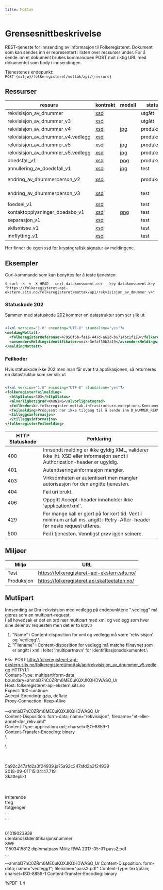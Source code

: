 ```yaml
---
title: Mottak
---
```


# Grensesnittbeskrivelse
REST-tjeneste for innsending av informasjon til Folkeregisteret. Dokument som kan sendes inn er representert i listen over ressurser under. For å sende inn et dokument brukes kommandoen POST mot riktig URL med dokumentet som body i innsendingen.

Tjenestenes endepunkt: <br>
`POST {miljø}/folkeregisteret/mottak/api/{ressurs}`

## Ressurser
| ressurs | kontrakt | modell | status | tilbakemeldingshendelse |
|---------|----------|--------|--------|-------------------------|
| rekvisisjon_av_dnummer            | [xsd](../kontrakter/RekvisisjonAvDNummer_1.0.xsd)                    | | utgått     | N/A |
| rekvisisjon_av_dnummer_v3         | [xsd](../kontrakter/RekvisisjonAvDNummer_3.0.xsd)                    | | utgått     | N/A |
| rekvisisjon_av_dnummer_v4        | [xsd](../kontrakter/RekvisisjonAvDNummer_4.0.xsd)                    | [jpg](../modeller/1499854129.jpg) | produksjon | HendelserISakOmDNummerRekvisisjon_v4 |
| rekvisisjon_av_dnummer_v4.vedlegg | [xsd](../kontrakter/RekvisisjonAvDNummer_4.0.xsd)                    | | produksjon | HendelserISakOmDNummerRekvisisjon_v4 |
| rekvisisjon_av_dnummer_v5         | [xsd](../kontrakter/RekvisisjonAvDNummer_5.0.xsd)                    | [jpg](../modeller/1511792480.jpg) | produksjon | HendelserISakOmDNummerRekvisisjon_v5 |
| rekvisisjon_av_dnummer_v5.vedlegg         | [xsd](../kontrakter/RekvisisjonAvDNummer_5.0.xsd)                    | [jpg](../modeller/1511792480.jpg) | produksjon | HendelserISakOmDNummerRekvisisjon_v5 |
| doedsfall_v1                      | [xsd](../kontrakter/MeldingOmDoedsfall_v1.0.xsd)                     | [png](../modeller/1478705212.png) | produksjon | HendelserISakOmFolkeregistrering_v1 |
| annullering_av_doedsfall_v1       | [xsd](../kontrakter/MeldingOmAnnulleringAvDoedsfall_v1.0.xsd)        | [jpg](../modeller/1510835122.jpg) | test | HendelserISakOmFolkeregistrering_v1 |
| endring_av_dnummerperson_v2       | [xsd](../kontrakter/MeldingOmEndringAvPersonMedDNummer_v2.0.xsd)     | | produksjon | HendelserISakOmEndringAvDNummerPerson_v1<br><b>Manuell</b>: HendelserISakOmFolkeregistrering_v1 |
| endring_av_dnummerperson_v3       | [xsd](../kontrakter/MeldingOmEndringAvPersonMedDNummer_v3.0.xsd)     | | test | HendelserISakOmEndringAvDNummerPerson_v1<br><b>Manuell</b>: HendelserISakOmFolkeregistrering_v1 |
| foedsel_v1                        | [xsd](../kontrakter/Foedselsmelding_1.0.xsd)                         | | test | HendelserISakOmFolkeregistrering_v1 |
| kontaktopplysninger_doedsbo_v1    | [xsd](../kontrakter/MeldingOmKontaktopplysningerForDoedsbo_v1.0.xsd) | [png](../modeller/1485934541.png) | test | HendelserISakOmFolkeregistrering_v1 |
| separasjon_v1                     | [xsd](../kontrakter/MeldingOmSeparasjon_v1.0.xsd)                    | | test | HendelserISakOmFolkeregistrering_v1 |
| skilsmisse_v1                     | [xsd](../kontrakter/MeldingOmSkilsmisse_v1.0.xsd)                    | | test | HendelserISakOmFolkeregistrering_v1 |
| innflytting_v1                    | [xsd](../kontrakter/MeldingOmInnflytting_v1.0.xsd)                   | | test | HendelserISakOmFolkeregistrering_v1 |

Her finner du egen  [xsd for kryptografisk signatur](../kontrakter/DigitalSignatur.xsd) av meldingene.

## Eksempler

Curl-kommando som kan benyttes for å teste tjenesten:

`$ curl -k -v -X HEAD --cert datakonsument.cer --key datakonsument.key "https://folkeregisteret-api-ekstern.sits.no/folkeregisteret/mottak/api/rekvisisjon_av_dnummer_v4"`

### Statuskode 202
Sammen med statuskode 202 kommer en datastruktur som ser slik ut:

```xml

<?xml version="1.0" encoding="UTF-8" standalone="yes"?>
<meldingMottatt>
  <folkeregisterReferanse>47956f5b-fa1e-447d-a62d-b6714bc1f120</folkeregisterReferanse>
  <avsendersMeldingsidentifikator>unik-3efaf50b2a19</avsendersMeldingsidentifikator>
</meldingMottatt>
```
### Feilkoder
Hvis statuskode ikke 202 men man får svar fra applikasjonen, så returneres en datastruktur som ser slik ut

```xml

<?xml version="1.0" encoding="UTF-8" standalone="yes"?>
<folkeregisterFeilmelding>
  <httpStatus>403</httpStatus>
  <alvorlighetsgrad>WARNING</alvorlighetsgrad>
  <feilkode>ske.folkeregister.mottak.infrastructure.exceptions.KonsumentManglerTilgangException</feilkode>
  <feilmelding>Produsent har ikke tilgang til å sende inn D_NUMMER_REKVISISJON_V4</feilmelding>
  <tilleggsinformasjon>
  </tilleggsinformasjon>
</folkeregisterFeilmelding>
```

| HTTP Statuskode |  Forklaring |
|----------|-------|
| 400 | Innsendt melding er ikke gyldig XML, validerer ikke iht. XSD eller informasjon sendt i Authorization-header er ugyldig. |
| 401 | Autentiseringsinformasjon mangler. |
| 403 | Virksomheten er autentisert men mangler autorisasjon for den angitte tjenesten. |
| 404 | Feil uri brukt. |
| 406 | Oppgitt Accept-header inneholder ikke 'application/xml'.|
| 429 | For mange kall er gjort på for kort tid. Vent i minimum antall ms. angitt i Retry-After-header før neste request utføres. |
| 500 | Feil i tjenesten. Vennligst prøv igjen seinere. |

## Miljøer

| Miljø | URL | 
|-------|-----|
| Test| https://folkeregisteret-api-ekstern.sits.no/ | 
| Produksjon | https://folkeregisteret.api.skatteetaten.no/ |  

## Mutlipart
Innsending av Dnr-rekvisisjon med vedlegg på endepunktene ".vedlegg" må gjøres som en multipart-request.\
I all hovedsak er det en ordinær multipart med xml og vedlegg som hver sine deler av requesten men det er to krav:\
1) "Name" i Content-disposition for xml og vedlegg må være 'rekvisisjon' og 'vedlegg'.\
2) "Filename" i Content-disposition for vedlegg må matche filnavnet som er angitt i xml i feltet 'multipartnavn' for identifikasjonsdokumentet.\

Eks:
POST http://folkeregisteret-api-ekstern.sits.no/folkeregisteret/mottak/api/rekvisisjon_av_dnummer_v5.vedlegg HTTP/1.1\
Content-Type: multipart/form-data; boundary=ahmbD7nC0ZRm0ME0uKQXJKQHDWASO_Ur\
Host: folkeregisteret-api-ekstern.sits.no\
Expect: 100-continue\
Accept-Encoding: gzip, deflate\
Proxy-Connection: Keep-Alive\
\
--ahmbD7nC0ZRm0ME0uKQXJKQHDWASO_Ur\
Content-Disposition: form-data; name="rekvisisjon"; filename="et-eller-annet-dnr_rekv.xml"\
Content-Type: application/xml; charset=ISO-8859-1\
Content-Transfer-Encoding: binary\
\
<?xml version="1.0" encoding="UTF-8" standalone="yes"?>\
<rekvisisjonAvDNummer xmlns="folkeregisteret:melding:nyfolkeregisterperson:rekvisisjonavdnummer:v5">\
<innsending>\
<avsendersMeldingsidentifikator>5a92c247afd2a3f24939.js?5a92c247afd2a3f24939</avsendersMeldingsidentifikator>\
<avsendersInnsendingstidspunkt>2018-09-01T15:04:47.719</avsendersInnsendingstidspunkt>\
<kildesystem>Skatteplikt</kildesystem></innsending>\
<forespoersel>\
<kandidat>\
<navn>\
<fornavn>irriterende</fornavn>\
<mellomnavn>treg</mellomnavn>\
<etternavn>fotgjenger</etternavn></navn>\
...\
...\
<identifikasjon>\
<personidentifikasjon>\
<identifikasjonsnummer>01019023939</identifikasjonsnummer>\
<identifikasjonsnummertype>utenlandskIdentifikasjonsnummer</identifikasjonsnummertype>\
<utstederland>SWE</utstederland>\
</personidentifikasjon>
<dokumentgrunnlag>
<identifikasjonsdokumentnummer>11503415812</identifikasjonsdokumentnummer>
<identifikasjonsdokumenttype>diplomatpass</identifikasjonsdokumenttype>
<utstedernavn>Militz</utstedernavn>
<utstederland>RWA</utstederland>
<gyldigFra>2017-05-01</gyldigFra>
<dokumentkopi><multipartnavn>pass2.pdf</multipartnavn></dokumentkopi>  
</dokumentgrunnlag>
</identifikasjon>
...
</rekvisisjonAvDNummer>

--ahmbD7nC0ZRm0ME0uKQXJKQHDWASO_Ur
Content-Disposition: form-data; name="vedlegg1"; filename="pass2.pdf"
Content-Type: text/plain; charset=ISO-8859-1
Content-Transfer-Encoding: binary

%PDF-1.4
 